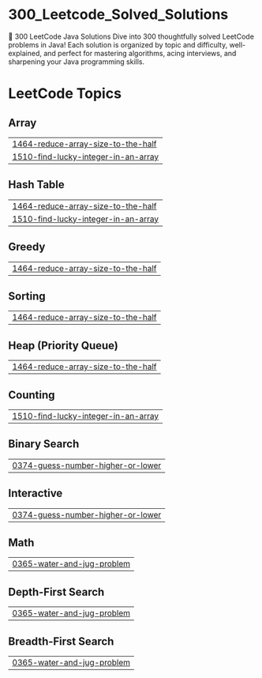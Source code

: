 # 300_Leetcode_Solved_Solutions
🚀 300 LeetCode Java Solutions   Dive into 300 thoughtfully solved LeetCode problems in Java! Each solution is organized by topic and difficulty, well-explained, and perfect for mastering algorithms, acing interviews, and sharpening your Java programming skills.

<!---LeetCode Topics Start-->
# LeetCode Topics
## Array
|  |
| ------- |
| [1464-reduce-array-size-to-the-half](https://github.com/kirubaharan181/300_Leetcode_Solved_Solutions/tree/master/1464-reduce-array-size-to-the-half) |
| [1510-find-lucky-integer-in-an-array](https://github.com/kirubaharan181/300_Leetcode_Solved_Solutions/tree/master/1510-find-lucky-integer-in-an-array) |
## Hash Table
|  |
| ------- |
| [1464-reduce-array-size-to-the-half](https://github.com/kirubaharan181/300_Leetcode_Solved_Solutions/tree/master/1464-reduce-array-size-to-the-half) |
| [1510-find-lucky-integer-in-an-array](https://github.com/kirubaharan181/300_Leetcode_Solved_Solutions/tree/master/1510-find-lucky-integer-in-an-array) |
## Greedy
|  |
| ------- |
| [1464-reduce-array-size-to-the-half](https://github.com/kirubaharan181/300_Leetcode_Solved_Solutions/tree/master/1464-reduce-array-size-to-the-half) |
## Sorting
|  |
| ------- |
| [1464-reduce-array-size-to-the-half](https://github.com/kirubaharan181/300_Leetcode_Solved_Solutions/tree/master/1464-reduce-array-size-to-the-half) |
## Heap (Priority Queue)
|  |
| ------- |
| [1464-reduce-array-size-to-the-half](https://github.com/kirubaharan181/300_Leetcode_Solved_Solutions/tree/master/1464-reduce-array-size-to-the-half) |
## Counting
|  |
| ------- |
| [1510-find-lucky-integer-in-an-array](https://github.com/kirubaharan181/300_Leetcode_Solved_Solutions/tree/master/1510-find-lucky-integer-in-an-array) |
## Binary Search
|  |
| ------- |
| [0374-guess-number-higher-or-lower](https://github.com/kirubaharan181/300_Leetcode_Solved_Solutions/tree/master/0374-guess-number-higher-or-lower) |
## Interactive
|  |
| ------- |
| [0374-guess-number-higher-or-lower](https://github.com/kirubaharan181/300_Leetcode_Solved_Solutions/tree/master/0374-guess-number-higher-or-lower) |
## Math
|  |
| ------- |
| [0365-water-and-jug-problem](https://github.com/kirubaharan181/300_Leetcode_Solved_Solutions/tree/master/0365-water-and-jug-problem) |
## Depth-First Search
|  |
| ------- |
| [0365-water-and-jug-problem](https://github.com/kirubaharan181/300_Leetcode_Solved_Solutions/tree/master/0365-water-and-jug-problem) |
## Breadth-First Search
|  |
| ------- |
| [0365-water-and-jug-problem](https://github.com/kirubaharan181/300_Leetcode_Solved_Solutions/tree/master/0365-water-and-jug-problem) |
<!---LeetCode Topics End-->